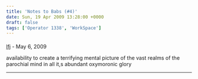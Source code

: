 ```yaml
---
title: 'Notes to Babs (#4)'
date: Sun, 19 Apr 2009 13:28:00 +0000
draft: false
tags: ['Operator 1338', 'WorkSpace']
---
```



#### 
[lfj]( "lindsayjoseph@hotmail.com") - <time datetime="2009-05-09 18:48:46">May 6, 2009</time>

availability to create a terrifying mental picture of the vast realms of the parochial mind in all it,s abundant oxymoronic glory
<hr />

